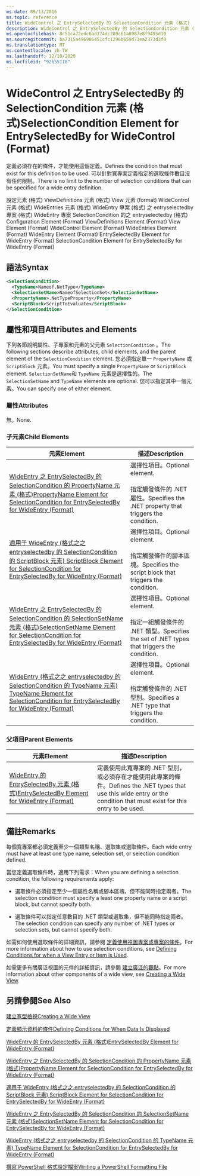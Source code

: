 ```yaml
---
ms.date: 09/13/2016
ms.topic: reference
title: WideControl 之 EntrySelectedBy 的 SelectionCondition 元素 (格式)
description: WideControl 之 EntrySelectedBy 的 SelectionCondition 元素 (格式)
ms.openlocfilehash: 8c51ca72edc6ad174dc289c61a8987e8f9495d19
ms.sourcegitcommit: ba7315a496986451cfc1296b659d73ea2373d3f0
ms.translationtype: MT
ms.contentlocale: zh-TW
ms.lasthandoff: 12/10/2020
ms.locfileid: "92655118"
---
```

# <a name="selectioncondition-element-for-entryselectedby-for-widecontrol-format"></a><span data-ttu-id="ed9ef-103">WideControl 之 EntrySelectedBy 的 SelectionCondition 元素 (格式)</span><span class="sxs-lookup"><span data-stu-id="ed9ef-103">SelectionCondition Element for EntrySelectedBy for WideControl (Format)</span></span>

<span data-ttu-id="ed9ef-104">定義必須存在的條件，才能使用這個定義。</span><span class="sxs-lookup"><span data-stu-id="ed9ef-104">Defines the condition that must exist for this definition to be used.</span></span> <span data-ttu-id="ed9ef-105">可以針對寬專案定義指定的選取條件數目沒有任何限制。</span><span class="sxs-lookup"><span data-stu-id="ed9ef-105">There is no limit to the number of selection conditions that can be specified for a wide entry definition.</span></span>

<span data-ttu-id="ed9ef-106">設定元素 (格式) ViewDefinitions 元素 (格式) View 元素 (format) WideControl 元素 (格式) WideEntries 元素 (格式) WideEntry 專案 (格式) 之 entryselectedby 專案 (格式) WideEntry 專案 SelectionCondition 的之 entryselectedby (格式) </span><span class="sxs-lookup"><span data-stu-id="ed9ef-106">Configuration Element (Format) ViewDefinitions Element (Format) View Element (Format) WideControl Element (Format) WideEntries Element (Format) WideEntry Element (Format) EntrySelectedBy Element for WideEntry (Format) SelectionCondition Element for EntrySelectedBy for WideEntry (Format)</span></span>

## <a name="syntax"></a><span data-ttu-id="ed9ef-107">語法</span><span class="sxs-lookup"><span data-stu-id="ed9ef-107">Syntax</span></span>

```xml
<SelectionCondition>
  <TypeName>Nameof.NetType</TypeName>
  <SelectionSetName>NameofSelectionSet</SelectionSetName>
  <PropertyName>.NetTypeProperty</PropertyName>
  <ScriptBlock>ScriptToEvaluate</ScriptBlock>
</SelectionCondition>
```

## <a name="attributes-and-elements"></a><span data-ttu-id="ed9ef-108">屬性和項目</span><span class="sxs-lookup"><span data-stu-id="ed9ef-108">Attributes and Elements</span></span>

<span data-ttu-id="ed9ef-109">下列各節說明屬性、子專案和元素的父元素 `SelectionCondition` 。</span><span class="sxs-lookup"><span data-stu-id="ed9ef-109">The following sections describe attributes, child elements, and the parent element of the `SelectionCondition` element.</span></span> <span data-ttu-id="ed9ef-110">您必須指定單一 `PropertyName` 或 `ScriptBlock` 元素。</span><span class="sxs-lookup"><span data-stu-id="ed9ef-110">You must specify a single `PropertyName` or `ScriptBlock` element.</span></span> <span data-ttu-id="ed9ef-111">`SelectionSetName`和 `TypeName` 元素是選擇性的。</span><span class="sxs-lookup"><span data-stu-id="ed9ef-111">The `SelectionSetName` and `TypeName` elements are optional.</span></span> <span data-ttu-id="ed9ef-112">您可以指定其中一個元素。</span><span class="sxs-lookup"><span data-stu-id="ed9ef-112">You can specify one of either element.</span></span>

### <a name="attributes"></a><span data-ttu-id="ed9ef-113">屬性</span><span class="sxs-lookup"><span data-stu-id="ed9ef-113">Attributes</span></span>

<span data-ttu-id="ed9ef-114">無。</span><span class="sxs-lookup"><span data-stu-id="ed9ef-114">None.</span></span>

### <a name="child-elements"></a><span data-ttu-id="ed9ef-115">子元素</span><span class="sxs-lookup"><span data-stu-id="ed9ef-115">Child Elements</span></span>

|<span data-ttu-id="ed9ef-116">元素</span><span class="sxs-lookup"><span data-stu-id="ed9ef-116">Element</span></span>|<span data-ttu-id="ed9ef-117">描述</span><span class="sxs-lookup"><span data-stu-id="ed9ef-117">Description</span></span>|
|-------------|-----------------|
|[<span data-ttu-id="ed9ef-118">WideEntry 之 EntrySelectedBy 的 SelectionCondition 的 PropertyName 元素 (格式)</span><span class="sxs-lookup"><span data-stu-id="ed9ef-118">PropertyName Element for SelectionCondition for EntrySelectedBy for WideEntry (Format)</span></span>](./propertyname-element-for-selectioncondition-for-entryselectedby-for-wideentry-format.md)|<span data-ttu-id="ed9ef-119">選擇性項目。</span><span class="sxs-lookup"><span data-stu-id="ed9ef-119">Optional element.</span></span><br /><br /> <span data-ttu-id="ed9ef-120">指定觸發條件的 .NET 屬性。</span><span class="sxs-lookup"><span data-stu-id="ed9ef-120">Specifies the .NET property that triggers the condition.</span></span>|
|[<span data-ttu-id="ed9ef-121">適用于 WideEntry (格式之之 entryselectedby 的 SelectionCondition 的 ScriptBlock 元素) </span><span class="sxs-lookup"><span data-stu-id="ed9ef-121">ScriptBlock Element for SelectionCondition for EntrySelectedBy for WideEntry (Format)</span></span>](./scriptblock-element-for-selectioncondition-for-entryselectedby-for-widecontrol-format.md)|<span data-ttu-id="ed9ef-122">選擇性項目。</span><span class="sxs-lookup"><span data-stu-id="ed9ef-122">Optional element.</span></span><br /><br /> <span data-ttu-id="ed9ef-123">指定觸發條件的腳本區塊。</span><span class="sxs-lookup"><span data-stu-id="ed9ef-123">Specifies the script block that triggers the condition.</span></span>|
|[<span data-ttu-id="ed9ef-124">WideEntry 之 EntrySelectedBy 的 SelectionCondition 的 SelectionSetName 元素 (格式)</span><span class="sxs-lookup"><span data-stu-id="ed9ef-124">SelectionSetName Element for SelectionCondition for EntrySelectedBy for WideEntry (Format)</span></span>](./selectionsetname-element-for-selectioncondition-for-entryselectedby-for-wideentry-format.md)|<span data-ttu-id="ed9ef-125">選擇性項目。</span><span class="sxs-lookup"><span data-stu-id="ed9ef-125">Optional element.</span></span><br /><br /> <span data-ttu-id="ed9ef-126">指定一組觸發條件的 .NET 類型。</span><span class="sxs-lookup"><span data-stu-id="ed9ef-126">Specifies the set of .NET types that triggers the condition.</span></span>|
|[<span data-ttu-id="ed9ef-127">WideEntry (格式之之 entryselectedby 的 SelectionCondition 的 TypeName 元素) </span><span class="sxs-lookup"><span data-stu-id="ed9ef-127">TypeName Element for SelectionCondition for EntrySelectedBy for WideEntry (Format)</span></span>](./typename-element-for-selectioncondition-for-entryselectedby-for-widecontrol-format.md)|<span data-ttu-id="ed9ef-128">選擇性項目。</span><span class="sxs-lookup"><span data-stu-id="ed9ef-128">Optional element.</span></span><br /><br /> <span data-ttu-id="ed9ef-129">指定觸發條件的 .NET 型別。</span><span class="sxs-lookup"><span data-stu-id="ed9ef-129">Specifies a .NET type that triggers the condition.</span></span>|

### <a name="parent-elements"></a><span data-ttu-id="ed9ef-130">父項目</span><span class="sxs-lookup"><span data-stu-id="ed9ef-130">Parent Elements</span></span>

|<span data-ttu-id="ed9ef-131">元素</span><span class="sxs-lookup"><span data-stu-id="ed9ef-131">Element</span></span>|<span data-ttu-id="ed9ef-132">描述</span><span class="sxs-lookup"><span data-stu-id="ed9ef-132">Description</span></span>|
|-------------|-----------------|
|[<span data-ttu-id="ed9ef-133">WideEntry 的 EntrySelectedBy 元素 (格式)</span><span class="sxs-lookup"><span data-stu-id="ed9ef-133">EntrySelectedBy Element for WideEntry (Format)</span></span>](./entryselectedby-element-for-wideentry-format.md)|<span data-ttu-id="ed9ef-134">定義使用此寬專案的 .NET 型別，或必須存在才能使用此專案的條件。</span><span class="sxs-lookup"><span data-stu-id="ed9ef-134">Defines the .NET types that use this wide entry or the condition that must exist for this entry to be used.</span></span>|

## <a name="remarks"></a><span data-ttu-id="ed9ef-135">備註</span><span class="sxs-lookup"><span data-stu-id="ed9ef-135">Remarks</span></span>

<span data-ttu-id="ed9ef-136">每個寬專案都必須定義至少一個類型名稱、選取集或選取條件。</span><span class="sxs-lookup"><span data-stu-id="ed9ef-136">Each wide entry must have at least one type name, selection set, or selection condition defined.</span></span>

<span data-ttu-id="ed9ef-137">當您定義選取條件時，適用下列需求：</span><span class="sxs-lookup"><span data-stu-id="ed9ef-137">When you are defining a selection condition, the following requirements apply:</span></span>

- <span data-ttu-id="ed9ef-138">選取條件必須指定至少一個屬性名稱或腳本區塊，但不能同時指定兩者。</span><span class="sxs-lookup"><span data-stu-id="ed9ef-138">The selection condition must specify a least one property name or a script block, but cannot specify both.</span></span>

- <span data-ttu-id="ed9ef-139">選取條件可以指定任意數目的 .NET 類型或選取集，但不能同時指定兩者。</span><span class="sxs-lookup"><span data-stu-id="ed9ef-139">The selection condition can specify any number of .NET types or selection sets, but cannot specify both.</span></span>

<span data-ttu-id="ed9ef-140">如需如何使用選取條件的詳細資訊，請參閱 [定義使用視圖專案或專案的條件](./defining-conditions-for-displaying-data.md)。</span><span class="sxs-lookup"><span data-stu-id="ed9ef-140">For more information about how to use selection conditions, see [Defining Conditions for when a View Entry or Item is Used](./defining-conditions-for-displaying-data.md).</span></span>

<span data-ttu-id="ed9ef-141">如需更多有關廣泛視圖的元件的詳細資訊，請參閱 [建立廣泛的觀點](./creating-a-wide-view.md)。</span><span class="sxs-lookup"><span data-stu-id="ed9ef-141">For more information about other components of a wide view, see [Creating a Wide View](./creating-a-wide-view.md).</span></span>

## <a name="see-also"></a><span data-ttu-id="ed9ef-142">另請參閱</span><span class="sxs-lookup"><span data-stu-id="ed9ef-142">See Also</span></span>

[<span data-ttu-id="ed9ef-143">建立寬型檢視</span><span class="sxs-lookup"><span data-stu-id="ed9ef-143">Creating a Wide View</span></span>](./creating-a-wide-view.md)

[<span data-ttu-id="ed9ef-144">定義顯示資料的條件</span><span class="sxs-lookup"><span data-stu-id="ed9ef-144">Defining Conditions for When Data Is Displayed</span></span>](./defining-conditions-for-displaying-data.md)

[<span data-ttu-id="ed9ef-145">WideEntry 的 EntrySelectedBy 元素 (格式)</span><span class="sxs-lookup"><span data-stu-id="ed9ef-145">EntrySelectedBy Element for WideEntry (Format)</span></span>](./entryselectedby-element-for-wideentry-format.md)

[<span data-ttu-id="ed9ef-146">WideEntry 之 EntrySelectedBy 的 SelectionCondition 的 PropertyName 元素 (格式)</span><span class="sxs-lookup"><span data-stu-id="ed9ef-146">PropertyName Element for SelectionCondition for EntrySelectedBy for WideEntry (Format)</span></span>](./propertyname-element-for-selectioncondition-for-entryselectedby-for-wideentry-format.md)

[<span data-ttu-id="ed9ef-147">適用于 WideEntry (格式之之 entryselectedby 的 SelectionCondition 的 ScriptBlock 元素) </span><span class="sxs-lookup"><span data-stu-id="ed9ef-147">ScriptBlock Element for SelectionCondition for EntrySelectedBy for WideEntry (Format)</span></span>](./scriptblock-element-for-selectioncondition-for-entryselectedby-for-widecontrol-format.md)

[<span data-ttu-id="ed9ef-148">WideEntry 之 EntrySelectedBy 的 SelectionCondition 的 SelectionSetName 元素 (格式)</span><span class="sxs-lookup"><span data-stu-id="ed9ef-148">SelectionSetName Element for SelectionCondition for EntrySelectedBy for WideEntry (Format)</span></span>](./selectionsetname-element-for-selectioncondition-for-entryselectedby-for-wideentry-format.md)

[<span data-ttu-id="ed9ef-149">WideEntry (格式之之 entryselectedby 的 SelectionCondition 的 TypeName 元素) </span><span class="sxs-lookup"><span data-stu-id="ed9ef-149">TypeName Element for SelectionCondition for EntrySelectedBy for WideEntry (Format)</span></span>](./typename-element-for-selectioncondition-for-entryselectedby-for-widecontrol-format.md)

[<span data-ttu-id="ed9ef-150">撰寫 PowerShell 格式設定檔案</span><span class="sxs-lookup"><span data-stu-id="ed9ef-150">Writing a PowerShell Formatting File</span></span>](./writing-a-powershell-formatting-file.md)
